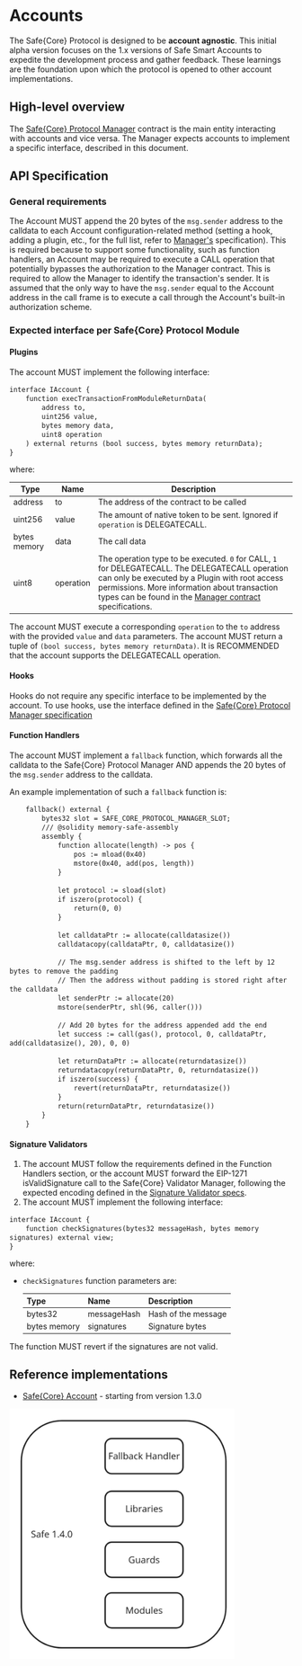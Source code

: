 # Accounts

The Safe{Core} Protocol is designed to be **account agnostic**. This initial alpha version focuses on the 1.x versions of Safe Smart Accounts to expedite the development process and gather feedback. These learnings are the foundation upon which the protocol is opened to other account implementations.

## High-level overview

The [Safe{Core} Protocol Manager](../manager/README.md) contract is the main entity interacting with accounts and vice versa. The Manager expects accounts to implement a specific interface, described in this document.

## API Specification

### General requirements

The Account MUST append the 20 bytes of the `msg.sender` address to the calldata to each Account configuration-related method (setting a hook,
adding a plugin, etc., for the full list, refer to [Manager's](../manager/README.md) specification). This is required because
to support some functionality, such as function handlers, an Account may be required to execute a CALL
operation that potentially bypasses the authorization to the Manager contract. This is required to allow the Manager to identify the transaction's sender. It is assumed
that the only way to have the `msg.sender` equal to the Account address in the call frame is to execute a call through the Account's built-in authorization scheme.

### Expected interface per Safe{Core} Protocol Module

#### Plugins

The account MUST implement the following interface:

```Solidity
interface IAccount {
    function execTransactionFromModuleReturnData(
        address to,
        uint256 value,
        bytes memory data,
        uint8 operation
    ) external returns (bool success, bytes memory returnData);
}
```

where:

| Type         | Name      | Description                                                                                                                                                                                                                                                                            |
|--------------|-----------|----------------------------------------------------------------------------------------------------------------------------------------------------------------------------------------------------------------------------------------------------------------------------------------|
| address      | to        | The address of the contract to be called                                                                                                                                                                                                                                               |
| uint256      | value     | The amount of native token to be sent. Ignored if `operation` is DELEGATECALL.                                                                                                                                                                                                         |
| bytes memory | data      | The call data                                                                                                                                                                                                                                                                          |
| uint8        | operation | The operation type to be executed. `0` for CALL, `1` for DELEGATECALL. The DELEGATECALL operation can only be executed by a Plugin with root access permissions. More information about transaction types can be found in the [Manager contract](../manager/README.md) specifications. |

The account MUST execute a corresponding `operation` to the `to` address with the provided `value` and `data` parameters. The account MUST return a tuple of `(bool success, bytes memory returnData)`. 
It is RECOMMENDED that the account supports the DELEGATECALL operation.

#### Hooks

Hooks do not require any specific interface to be implemented by the account. To use hooks, use the interface defined in the
[Safe{Core} Protocol Manager specification](../manager/README.md)

#### Function Handlers

The account MUST implement a `fallback` function, which forwards all the calldata
to the Safe{Core} Protocol Manager AND appends the 20 bytes of the `msg.sender` address to the calldata.

An example implementation of such a `fallback` function is:
```Solidity
    fallback() external {
        bytes32 slot = SAFE_CORE_PROTOCOL_MANAGER_SLOT;
        /// @solidity memory-safe-assembly
        assembly {
            function allocate(length) -> pos {
                pos := mload(0x40)
                mstore(0x40, add(pos, length))
            }

            let protocol := sload(slot)
            if iszero(protocol) {
                return(0, 0)
            }

            let calldataPtr := allocate(calldatasize())
            calldatacopy(calldataPtr, 0, calldatasize())

            // The msg.sender address is shifted to the left by 12 bytes to remove the padding
            // Then the address without padding is stored right after the calldata
            let senderPtr := allocate(20)
            mstore(senderPtr, shl(96, caller()))

            // Add 20 bytes for the address appended add the end
            let success := call(gas(), protocol, 0, calldataPtr, add(calldatasize(), 20), 0, 0)

            let returnDataPtr := allocate(returndatasize())
            returndatacopy(returnDataPtr, 0, returndatasize())
            if iszero(success) {
                revert(returnDataPtr, returndatasize())
            }
            return(returnDataPtr, returndatasize())
        }
    }
```

#### Signature Validators

1. The account MUST follow the requirements defined in the Function Handlers section, or the account MUST forward the EIP-1271 isValidSignature call to the Safe{Core} Validator Manager, following the expected encoding defined in the [Signature Validator specs](../modules/README.md).
2. The account MUST implement the following interface:

```Solidity
interface IAccount {
    function checkSignatures(bytes32 messageHash, bytes memory signatures) external view;
}
```
where:
- `checkSignatures` function parameters are:

  | Type         | Name        | Description            |
  |--------------|-------------|------------------------|
  | bytes32      | messageHash | Hash of the message    |
  | bytes memory | signatures  | Signature bytes        |

The function MUST revert if the signatures are not valid.

## Reference implementations

- [Safe{Core} Account](https://github.com/safe-global/safe-contracts) - starting from version 1.3.0

<img src="../_assets/accounts_safe_140.png" width=400/>

